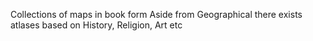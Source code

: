 Collections of maps in book form
Aside from Geographical there exists atlases based on History, Religion, Art etc